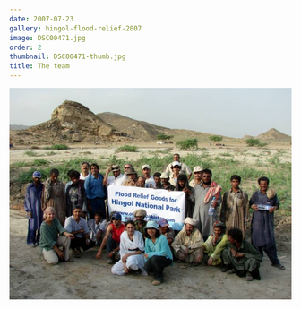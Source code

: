 ```yaml
---
date: 2007-07-23
gallery: hingol-flood-relief-2007
image: DSC00471.jpg
order: 2
thumbnail: DSC00471-thumb.jpg
title: The team
---
```


![The team](./DSC00471.jpg)